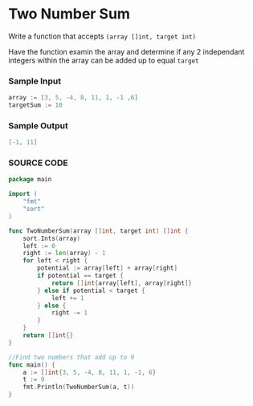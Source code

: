# Two Number Sum

Write a function that accepts `(array []int, target int)`

Have the function examin the array and determine if any 2 independant integers within the array can be added up to equal `target`

### Sample Input
```Go
array := [3, 5, -4, 8, 11, 1, -1 ,6]
targetSum := 10
```

### Sample Output
```Go
[-1, 11]
```

### SOURCE CODE

```Go
package main

import (
	"fmt"
	"sort"
)

func TwoNumberSum(array []int, target int) []int {
	sort.Ints(array)
	left := 0
	right := len(array) - 1
	for left < right {
		potential := array[left] + array[right]
		if potential == target {
			return []int{array[left], array[right]}
		} else if potential < target {
			left += 1
		} else {
			right -= 1
		}
	}
	return []int{}
}

//Find two numbers that add up to 9
func main() {
	a := []int{3, 5, -4, 8, 11, 1, -1, 6}
	t := 9
	fmt.Println(TwoNumberSum(a, t))
}
```